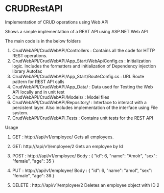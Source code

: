 # CRUDRestAPI
Implementation of CRUD operations using Web API

Shows a simple implementation of a REST API using ASP.NET Web API

The main code is in the below folders


1. CrudWebAPI/CrudWebAPI/Controllers : Contains all the code for HTTP REST operations.
2. CrudWebAPI/CrudWebAPI/App_Start/WebApiConfig.cs : Initialization logic. Includes the formatters and initialization of Dependency injection library Autofac
3. CrudWebAPI/CrudWebAPI/App_Start/RouteConfig.cs : URL Route pattern for REST API calls
4. CrudWebAPI/CrudWebAPI/App_Data/ : Data used for Testing the Web API locally and in unit test
5. CrudWebAPI/CrudWebAPI/Models/ : Model files
6. CrudWebAPI/CrudWebAPI/Repository/ : Interface to interact with a persistent layer. Also includes implementation of the interface using File system.
7. CrudWebAPI/CrudWebAPI.Tests : Contains unit tests for the REST API


Usage

1.	GET :  http://<server-name>/api/v1/employee/
Gets all employees.

2.	GET: http://<server-name>/api/v1/employee/2
Gets an employee by Id

3.	POST : http://<server-name>/api/v1/employee/
Body :
{
                              "id": 6,
                              "name": "Amolr",
                              "sex": "female",
                              "age": 35
               }

4.	PUT : http://<server-name>/api/v1/employee/
Body :
{
                              "id": 6,
                              "name": "amol",
                              "sex": "female",
                              "age": 36
               }

5.	DELETE :  http://<server-name>/api/v1/employee/2
Deletes an employee object with ID 2

